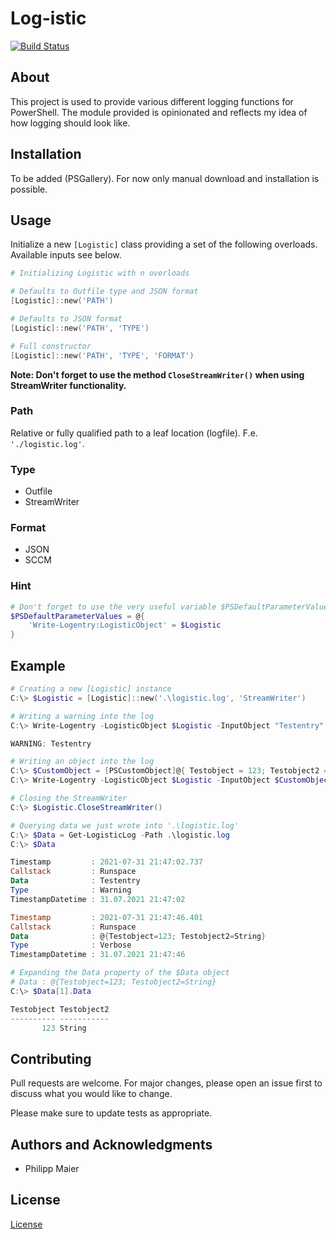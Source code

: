 # Log-istic

[![Build Status](https://dev.azure.com/philmph/Log-istic/_apis/build/status/logistic-ci?branchName=main)](https://dev.azure.com/philmph/Log-istic/_build/latest?definitionId=10&branchName=main)

## About

This project is used to provide various different logging functions for PowerShell. The module provided is opinionated and reflects my idea of how logging should look like.

## Installation

To be added (PSGallery). For now only manual download and installation is possible.

## Usage

Initialize a new `[Logistic]` class providing a set of the following overloads. Available inputs see below.

```powershell
# Initializing Logistic with n overloads

# Defaults to Outfile type and JSON format
[Logistic]::new('PATH')

# Defaults to JSON format
[Logistic]::new('PATH', 'TYPE')

# Full constructor
[Logistic]::new('PATH', 'TYPE', 'FORMAT')
```

**Note: Don't forget to use the method `CloseStreamWriter()` when using StreamWriter functionality.**

### Path

Relative or fully qualified path to a leaf location (logfile). F.e. `'./logistic.log'`.

### Type

- Outfile
- StreamWriter

### Format

- JSON
- SCCM

### Hint

```powershell
# Don't forget to use the very useful variable $PSDefaultParameterValues when used in a script
$PSDefaultParameterValues = @{
    'Write-Logentry:LogisticObject' = $Logistic
}
```

## Example

```powershell
# Creating a new [Logistic] instance
C:\> $Logistic = [Logistic]::new('.\logistic.log', 'StreamWriter')

# Writing a warning into the log
C:\> Write-Logentry -LogisticObject $Logistic -InputObject "Testentry" -Type Warning

WARNING: Testentry

# Writing an object into the log
C:\> $CustomObject = [PSCustomObject]@{ Testobject = 123; Testobject2 = "String" }
C:\> Write-Logentry -LogisticObject $Logistic -InputObject $CustomObject

# Closing the StreamWriter
C:\> $Logistic.CloseStreamWriter()

# Querying data we just wrote into '.\logistic.log'
C:\> $Data = Get-LogisticLog -Path .\logistic.log
C:\> $Data

Timestamp         : 2021-07-31 21:47:02.737
Callstack         : Runspace
Data              : Testentry
Type              : Warning
TimestampDatetime : 31.07.2021 21:47:02

Timestamp         : 2021-07-31 21:47:46.401
Callstack         : Runspace
Data              : @{Testobject=123; Testobject2=String}
Type              : Verbose
TimestampDatetime : 31.07.2021 21:47:46

# Expanding the Data property of the $Data object
# Data : @{Testobject=123; Testobject2=String}
C:\> $Data[1].Data

Testobject Testobject2
---------- -----------
       123 String
```

## Contributing

Pull requests are welcome. For major changes, please open an issue first to discuss what you would like to change.

Please make sure to update tests as appropriate.

## Authors and Acknowledgments

- Philipp Maier

## License

[License](LICENSE)
